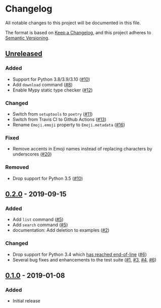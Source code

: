 # Changelog
All notable changes to this project will be documented in this file.

The format is based on [Keep a Changelog](https://keepachangelog.com/en/1.0.0/),
and this project adheres to [Semantic Versioning](https://semver.org/spec/v2.0.0.html).

## [Unreleased]
### Added
- Support for Python 3.8/3.9/3.10 ([#10])
- Add `download` command ([#8])
- Enable Mypy static type checker ([#12])

### Changed
- Switch from `setuptools` to `poetry` ([#11])
- Switch from Travis CI to Github Actions ([#13])
- Rename `Emoji.emoji` property to `Emoji.metadata` ([#16])

### Fixed
- Remove accents in Emoji names instead of replacing characters by underscores ([#20])

### Removed
- Drop support for Python 3.5 ([#10])

## [0.2.0] - 2019-09-15
### Added
- Add `list` command ([#5])
- Add `search` command ([#5])
- documentation: Add deletion to examples ([#2])

### Changed
- Drop support for Python 3.4 which [has reached end-of-line](https://www.python.org/downloads/release/python-3410/) ([#6])
- Several bug fixes and enhancements to the test suite ([#1], [#3], [#4], [#6])

## [0.1.0] - 2019-01-08
### Added
- Initial release

[Unreleased]: https://github.com/maxbrunet/mmemoji/compare/v0.2.0...HEAD
[0.2.0]: https://github.com/maxbrunet/mmemoji/compare/v0.1.0...v0.2.0
[0.1.0]: https://github.com/maxbrunet/mmemoji/releases/tag/v0.1.0

[#20]: https://github.com/maxbrunet/mmemoji/issues/20
[#16]: https://github.com/maxbrunet/mmemoji/issues/16
[#13]: https://github.com/maxbrunet/mmemoji/issues/13
[#12]: https://github.com/maxbrunet/mmemoji/issues/12
[#11]: https://github.com/maxbrunet/mmemoji/issues/11
[#10]: https://github.com/maxbrunet/mmemoji/issues/10
[#8]: https://github.com/maxbrunet/mmemoji/issues/8
[#6]: https://github.com/maxbrunet/mmemoji/issues/6
[#5]: https://github.com/maxbrunet/mmemoji/issues/5
[#4]: https://github.com/maxbrunet/mmemoji/issues/4
[#3]: https://github.com/maxbrunet/mmemoji/issues/3
[#2]: https://github.com/maxbrunet/mmemoji/issues/2
[#1]: https://github.com/maxbrunet/mmemoji/issues/1
